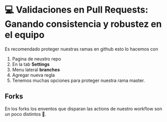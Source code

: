 # 💻 Validaciones en Pull Requests: Ganando consistencia y robustez en el equipo

Es recomendado proteger nuestras ramas en github esto lo hacemos con

1. Pagina de neustro repo
2. En la tab **Settings**
3. Menu lateral **branches**
4. Agregar nueva regla
5. Tenemos muchas opciones para proteger nuestra rama master.

## Forks

En los forks los enventos que disparan las actions de nuestro workflow son un poco distintos 👀.